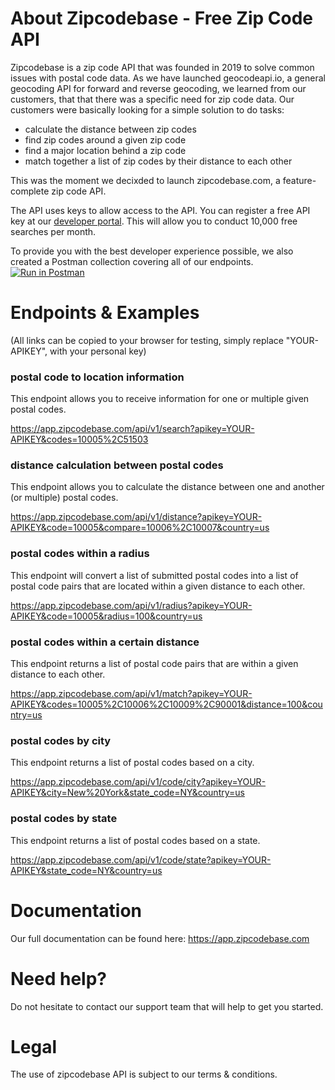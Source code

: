 # About Zipcodebase - Free Zip Code API
Zipcodebase is a zip code API that was founded in 2019 to solve common issues with postal code data. As we have launched geocodeapi.io, a general geocoding API for forward and reverse geocoding, we learned from our customers, that that there was a specific need for zip code data. Our customers were basically looking for a simple solution to do tasks: 

* calculate the distance between zip codes
* find zip codes around a given zip code
* find a major location behind a zip code
* match together a list of zip codes by their distance to each other

This was the moment we decixded to launch zipcodebase.com, a feature-complete zip code API. 

The API uses keys to allow access to the API. You can register a free API key at our [developer portal](https://app.zipcodebase.com/register?plan=free). This will allow you to conduct 10,000 free searches per month. 

To provide you with the best developer experience possible, we also created a Postman collection covering all of our endpoints.
[![Run in Postman](https://run.pstmn.io/button.svg)](https://app.getpostman.com/run-collection/e246ef619b9cb7c147d1)

# Endpoints &amp; Examples
(All links can be copied to your browser for testing, simply replace "YOUR-APIKEY", with your personal key)

### postal code to location information
This endpoint allows you to receive information for one or multiple given postal codes.

https://app.zipcodebase.com/api/v1/search?apikey=YOUR-APIKEY&codes=10005%2C51503

### distance calculation between postal codes
This endpoint allows you to calculate the distance between one and another (or multiple) postal codes.

https://app.zipcodebase.com/api/v1/distance?apikey=YOUR-APIKEY&code=10005&compare=10006%2C10007&country=us

### postal codes within a radius
This endpoint will convert a list of submitted postal codes into a list of postal code pairs that are located within a given distance to each other.

https://app.zipcodebase.com/api/v1/radius?apikey=YOUR-APIKEY&code=10005&radius=100&country=us

### postal codes within a certain distance
This endpoint returns a list of postal code pairs that are within a given distance to each other.

https://app.zipcodebase.com/api/v1/match?apikey=YOUR-APIKEY&codes=10005%2C10006%2C10009%2C90001&distance=100&country=us

### postal codes by city
This endpoint returns a list of postal codes based on a city.

https://app.zipcodebase.com/api/v1/code/city?apikey=YOUR-APIKEY&city=New%20York&state_code=NY&country=us

### postal codes by state
This endpoint returns a list of postal codes based on a state.

https://app.zipcodebase.com/api/v1/code/state?apikey=YOUR-APIKEY&state_code=NY&country=us


# Documentation
Our full documentation can be found here: https://app.zipcodebase.com

# Need help?
Do not hesitate to contact our support team that will help to get you started.

# Legal
The use of zipcodebase API is subject to our terms & conditions.
